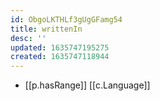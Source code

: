 ```yaml
---
id: ObgoLKTHLf3gUgGFamg54
title: writtenIn
desc: ''
updated: 1635747195275
created: 1635747118944
---
```


- [[p.hasRange]] [[c.Language]]
